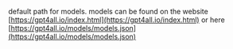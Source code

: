 default path for models.
models can be found on the website [https://gpt4all.io/index.html](https://gpt4all.io/index.html)
or here [https://gpt4all.io/models/models.json](https://gpt4all.io/models/models.json)